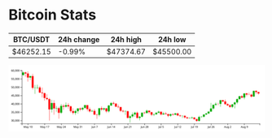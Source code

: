 # Bitcoin Stats

BTC/USDT|24h change|24h high|24h low|
|---|---|---|---|
|$46252.15|-0.99%|$47374.67|$45500.00|

<img src="./chart.svg">
